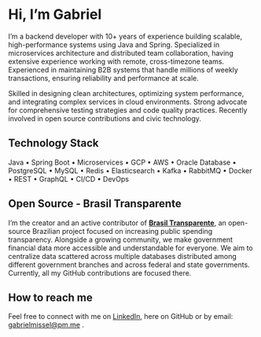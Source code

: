 # Hi, I’m Gabriel

I’m a backend developer with 10+ years of experience building scalable, high-performance systems using Java and Spring. Specialized in microservices architecture and distributed team collaboration, having extensive experience working with remote, cross-timezone teams. Experienced in maintaining B2B systems that handle millions of weekly transactions, ensuring reliability and performance at scale.

Skilled in designing clean architectures, optimizing system performance, and integrating complex services in cloud environments. Strong advocate for comprehensive testing strategies and code quality practices. Recently involved in open source contributions and civic technology.

## Technology Stack
Java • Spring Boot • Microservices • GCP • AWS • Oracle Database • PostgreSQL • MySQL • Redis • Elasticsearch • Kafka • RabbitMQ • Docker • REST • GraphQL • CI/CD • DevOps

## Open Source - Brasil Transparente

I’m the creator and an active contributor of [**Brasil Transparente**](https://github.com/brasil-transparente), an open-source Brazilian project focused on increasing public spending transparency. Alongside a growing community, we make government financial data more accessible and understandable for everyone. We aim to centralize data scattered across multiple databases distributed among different government branches and across federal and state governments. Currently, all my GitHub contributions are focused there.

## How to reach me

Feel free to connect with me on [LinkedIn](https://www.linkedin.com/in/gabrielmissel/), here on GitHub or by email: gabrielmissel@pm.me .
